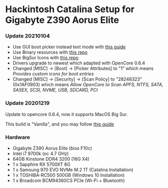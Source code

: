 # Hackintosh Catalina Setup for Gigabyte Z390 Aorus Elite

### Update 20210104
- Use GUI boot picker instead text mode with [this guide](https://dortania.github.io/OpenCore-Post-Install/cosmetic/gui.html)
- Use Binary resources with [this repo](https://github.com/acidanthera/OcBinaryData)
- Use BigSur Icons with [this repo](https://github.com/khronokernel/OpenCanopy-Big-Sur)
- Drivers upgrade to newest which adapted with OpenCore 0.6.4
- Changed [MISC] -> [Boot] -> [Picker Attributes] to "1" which means *Provides custom icons for boot entries*
- Changed [MISC] -> [Security] -> [Scan Policy] to "28248323"(0x1AF0903) which means *Allow OpenCore to Scan APFS, NTFS, SATA, SASEX, SCSI, NVME, USB, SDCARD, PCI* 


### Update 20201219
Update to opencore 0.6.4, now it supports MacOS Big Sur.

This build is "Vanilla", and you may follow [this guide](https://dortania.github.io/OpenCore-Install-Guide/)

### Hardware
- Gigabyte Z390 Aorus Elite (bios F10c)
- Intel i7 9700k (oc 4.7 GHz)
- 64GB Kinstone DDR4 3200 (16G X4)
- 1 x Sapphire RX 5700XT 8G 
- 1 x Samsung 970 EVO NVMe M.2 1T (Catalina Installation)
- 1 x TOSHIBA-RC500 500GB (Windows 10 Installation)
- 1 x Broadcom BCM94360CS PCIe (Wi-Fi + Bluetooth)

